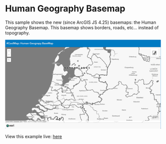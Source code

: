 # Human Geography Basemap
This sample shows the new (since ArcGIS JS 4.25) basemaps: the Human Geography Basemap. This basemap shows borders, roads, etc... instead of topography.

![Human Geography Basemap](../images/20221118_HumanGeographyBaseMap.png)


View this example live:
[here](https://esrinederland.github.io/CoolMaps/BaseMaps/HumanGeographyBasemap.html?ref=readme)

